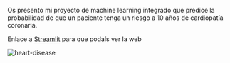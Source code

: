 Os presento mi proyecto de machine learning integrado que predice la probabilidad de que un paciente tenga un riesgo a 10 años de cardiopatía coronaria.

Enlace a [Streamlit](https://heartdiseaseml-jwirahfnikw3jxbuckkhrp.streamlit.app/) para que podaís ver la web

![heart-disease](https://github.com/ElenaRacero3/Heart_disease_ML/assets/146923466/0c9f2371-1e51-42c2-b7eb-6f60a34193fa)
